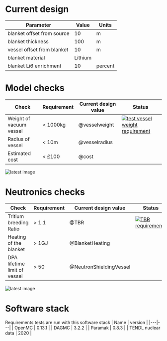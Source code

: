 # Current design
Parameter | Value | Units |
|---|---|---|
| blanket offset from source | 10 | m |
| blanket thickness | 100 | m |
| vessel offset from blanket |10 | m |
| blanket material | Lithium | |
| blanket Li6 enrichment | 10 | percent |
# Model checks
| Check | Requirement | Current design value | Status |
|---|---|---|---|
| Weight of vacuum vessel | < 1000kg | @vesselweight |[![test vessel weight requirement](https://github.com/shimwell/example_automated_design_checker/actions/workflows/test_vessel_weight_requirement.yml/badge.svg)](https://github.com/shimwell/example_automated_design_checker/actions/workflows/test_vessel_weight_requirement.yml)|
| Radius of vessel | < 10m | @vesselradius |
| Estimated cost | < £100 | @cost |
![latest image](https://github.com/shimwell/example_automated_design_checker/blob/main/current_design.png)
# Neutronics checks
| Check | Requirement | Current design value | Status |
|---|---|---|---|
| Tritium breeding Ratio | > 1.1 | @TBR | [![TBR requirements](https://github.com/shimwell/example_automated_design_checker/actions/workflows/tbr_requirements.yml/badge.svg)](https://github.com/shimwell/example_automated_design_checker/actions/workflows/tbr_requirements.yml) |
| Heating of the blanket | > 1GJ | @BlanketHeating | |
| DPA lifetime limit of vessel | > 50 | @NeutronShieldingVessel | |
![latest image](https://github.com/shimwell/example_automated_design_checker/blob/main/neutron_flux_xy.png)
# Software stack
Requirements tests are run with this software stack
| Name | version |
|---|---|
| OpenMC | 0.13.1 |
| DAGMC | 3.2.2 |
| Paramak | 0.8.3 |
| TENDL nuclear data | 2020 |
